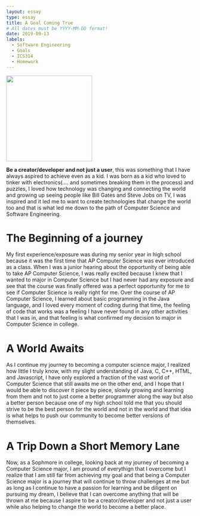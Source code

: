 ```yaml
---
layout: essay
type: essay
title: A Goal Coming True
# All dates must be YYYY-MM-DD format!
date: 2019-09-13
labels:
  - Software Engineering
  - Goals
  - ICS314
  - Homework
---
```


<img class="ui image" src= "https://static.rcwilley.com/blog/34/8212/Reaching-Your-Goals.jpg" height= 230>

<b>Be a creator/developer and not just a user</b>, this was something that I have always aspired to achieve even as a kid. I was born as a kid who loved to tinker with electronics(.... and sometimes breaking them in the process) and puzzles, I loved how technology was changing and connecting the world and growing up seeing people like Bill Gates and Steve Jobs on TV, I was inspired and it led me to want to create technologies that change the world too and that is what led me down to the path of Computer Science and Software Engineering.

# The Beginning of a journey 
My first experience/exposure was during my senior year in high school because it was the first time that AP Computer Science was ever introduced as a class. When I was a junior hearing about the opportunity of being able to take AP Computer Science, I was really excited because I knew that I wanted to major in Computer Science but I had never had any exposure and see that the course was finally offered was a perfect opportunity for me to see if Computer Science is really right for me. Over the course of AP Computer Science, I learned about basic programming in the Java language, and I loved every moment of coding during that time, the feeling of code that works was a feeling I have never found in any other activities that I was in, and that feeling is what confirmed my decision to major in Computer Science in college.

# A World Awaits
As I continue my journey to becoming a computer science major, I realized how little I truly know, with my slight understanding of Java, C, C++, HTML, and Javascript, I have only explored a fraction of the vast world of Computer Science that still awaits me on the other end, and I hope that I would be able to discover it piece by piece, slowly growing and learning from them and not to just come a better programmer along the way but also a better person because one of my high school told me that you should strive to be the best person for the world and not in the world and that idea is what helps to push our community to become better versions of themselves.

# A Trip Down a Short Memory Lane
Now, as a Sophmore in college, looking back at my journey of becoming a Computer Science major, I am pround of everythign that I overcome but I realize that I am still far from achieving my goal and that being a Computer Science major is a journey that will continue to throw challenges at me but as long as I continue to have a passion for learning and be diligent on pursuing my dream, I believe that I can overcome anything that will be thrown at me because I aspire to be a creator/developer and not just a user while also helping to change the world to become a better place.

